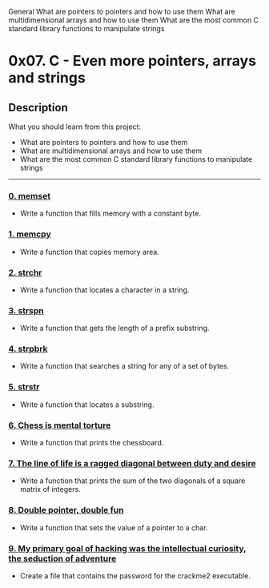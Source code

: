 General
 What are pointers to pointers and how to use them
 What are multidimensional arrays and how to use them
 What are the most common C standard library functions to manipulate strings
 # 0x07. C - Even more pointers, arrays and strings

 ## Description
 What you should learn from this project:

 * What are pointers to pointers and how to use them
 * What are multidimensional arrays and how to use them
 * What are the most common C standard library functions to manipulate strings

 ---

 ### [0. memset](./0-memset.c)
 * Write a function that fills memory with a constant byte.


 ### [1. memcpy](./1-memcpy.c)
 * Write a function that copies memory area.


 ### [2. strchr](./2-strchr.c)
 * Write a function that locates a character in a string.


 ### [3. strspn](./3-strspn.c)
 * Write a function that gets the length of a prefix substring.


 ### [4. strpbrk](./4-strpbrk.c)
 * Write a function that searches a string for any of a set of bytes.


 ### [5. strstr](./5-strstr.c)
 * Write a function that locates a substring.


 ### [6. Chess is mental torture](./7-print_chessboard.c)
 * Write a function that prints the chessboard.


 ### [7. The line of life is a ragged diagonal between duty and desire](./8-print_diagsums.c)
 * Write a function that prints the sum of the two diagonals of a square matrix of integers.


 ### [8. Double pointer, double fun](./9-set_string.c)
 * Write a function that sets the value of a pointer to a char.


 ### [9. My primary goal of hacking was the intellectual curiosity, the seduction of adventure](./101-crackme_password)
 * Create a file that contains the password for the crackme2  executable.

